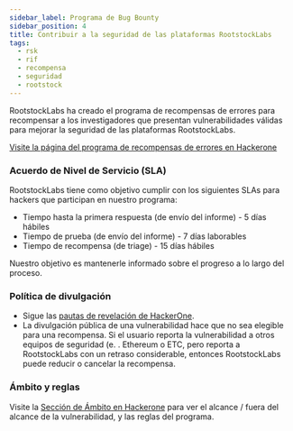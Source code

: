```yaml
---
sidebar_label: Programa de Bug Bounty
sidebar_position: 4
title: Contribuir a la seguridad de las plataformas RootstockLabs
tags:
  - rsk
  - rif
  - recompensa
  - seguridad
  - rootstock
---
```


RootstockLabs ha creado el programa de recompensas de errores para recompensar a los investigadores que presentan vulnerabilidades válidas para mejorar la seguridad de las plataformas RootstockLabs.

<div class="btn-container">
  <span></span>
    <a class="green" href="https://hackerone.com/rootstocklabs">Visite la página del programa de recompensas de errores en Hackerone</a>
</div>

### Acuerdo de Nivel de Servicio (SLA)

RootstockLabs tiene como objetivo cumplir con los siguientes SLAs para hackers que participan en nuestro programa:

- Tiempo hasta la primera respuesta (de envío del informe) - 5 días hábiles
- Tiempo de prueba (de envío del informe) - 7 días laborables
- Tiempo de recompensa (de triage) - 15 días hábiles

Nuestro objetivo es mantenerle informado sobre el progreso a lo largo del proceso.

### Política de divulgación

- Sigue las [pautas de revelación de HackerOne](https://www.hackerone.com/disclosure-guidelines).
- La divulgación pública de una vulnerabilidad hace que no sea elegible para una recompensa. Si el usuario reporta la vulnerabilidad a otros equipos de seguridad (e. . Ethereum o ETC, pero reporta a RootstockLabs con un retraso considerable, entonces RootstockLabs puede reducir o cancelar la recompensa.

### Ámbito y reglas

Visite la [Sección de Ámbito en Hackerone](https://hackerone.com/rootstocklabs/policy_scopes) para ver el alcance / fuera del alcance de la vulnerabilidad, y las reglas del programa.

